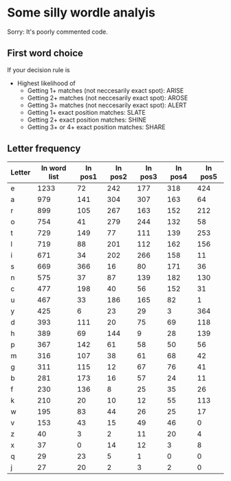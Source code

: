 # Some silly wordle analyis

Sorry: It's poorly commented code. 

## First word choice

If your decision rule is
- Highest likelihood of
  - Getting 1+ matches (not neccesarily exact spot): ARISE
  - Getting 2+ matches (not neccesarily exact spot): AROSE
  - Getting 3+ matches (not neccesarily exact spot): ALERT
  - Getting 1+ exact position matches: SLATE
  - Getting 2+ exact position matches: SHINE
  - Getting 3+ or 4+ exact position matches: SHARE

## Letter frequency

| Letter | In word list 	| In pos1 	| In pos2 	| In pos3 	| In pos4 	| In pos5 |
|---|---|---|---|---|---|---|
e 	| 1233 	 		| 72 	| 242 	| 177 	| 318 	| 424
a 	| 979 	 		| 141 	| 304 	| 307 	| 163 	| 64
r 	| 899 	 		| 105 	| 267 	| 163 	| 152 	| 212
o 	| 754 	 		| 41 	| 279 	| 244 	| 132 	| 58
t 	| 729 	 		| 149 	| 77 		| 111 	| 139 	| 253
l 	| 719 	 		| 88 	| 201 	| 112 	| 162 	| 156
i 	| 671 	 		| 34 	| 202 	| 266 	| 158 	| 11
s 	| 669 	 		| 366 	| 16 		| 80 		| 171 	| 36
n 	| 575 	 		| 37 	| 87 		| 139 	| 182 	| 130
c 	| 477 	 		| 198 	| 40 		| 56 		| 152 	| 31
u 	| 467 	 		| 33 	| 186 	| 165 	| 82 	| 1
y 	| 425 	 		| 6 	| 23 		| 29 		| 3 	| 364
d 	| 393 	 		| 111 	| 20 		| 75 		| 69 	| 118
h 	| 389 	 		| 69 	| 144 	| 9 		| 28 	| 139
p 	| 367 	 		| 142 	| 61 		| 58 		| 50 	| 56
m 	| 316 	 		| 107 	| 38 		| 61 		| 68 	| 42
g 	| 311 	 		| 115 	| 12 		| 67 		| 76 	| 41
b 	| 281 	 		| 173 	| 16 		| 57 		| 24 	| 11
f 	| 230 	 		| 136 	| 8 		| 25 		| 35 	| 26
k 	| 210 	 		| 20 	| 10 		| 12 		| 55 	| 113
w 	| 195 	 		| 83 	| 44 		| 26 		| 25 	| 17
v 	| 153 	 		| 43 	| 15 		| 49 		| 46 	| 0
z 	| 40 	 		| 3 	| 2 		| 11 		| 20 	| 4
x 	| 37 	 		| 0 	| 14 		| 12 		| 3 	| 8
q 	| 29 	 		| 23 	| 5 		| 1 		| 0 	| 0
j 	| 27 	 		| 20 	| 2 		| 3 		| 2 	| 0


